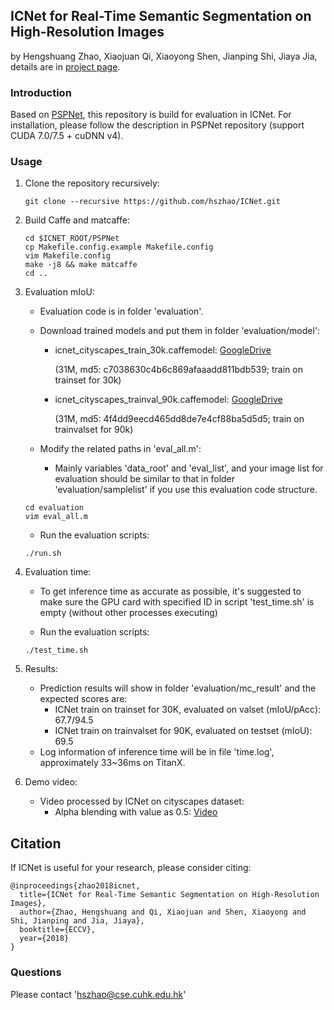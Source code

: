 ## ICNet for Real-Time Semantic Segmentation on High-Resolution Images

by Hengshuang Zhao, Xiaojuan Qi, Xiaoyong Shen, Jianping Shi, Jiaya Jia, details are in [project page](https://hszhao.github.io/projects/icnet).

### Introduction

Based on [PSPNet](https://github.com/hszhao/PSPNet), this repository is build for evaluation in ICNet. For installation, please follow the description in PSPNet repository (support CUDA 7.0/7.5 + cuDNN v4).

### Usage

1. Clone the repository recursively:

   ```shell
   git clone --recursive https://github.com/hszhao/ICNet.git
   ```

2. Build Caffe and matcaffe:

   ```shell
   cd $ICNET_ROOT/PSPNet
   cp Makefile.config.example Makefile.config
   vim Makefile.config
   make -j8 && make matcaffe
   cd ..
   ```

3. Evaluation mIoU:

   - Evaluation code is in folder 'evaluation'.
   - Download trained models and put them in folder 'evaluation/model':
     - icnet_cityscapes_train_30k.caffemodel: [GoogleDrive](https://drive.google.com/open?id=0BzaU285cX7TCRXpXMnVIbXdfaW8) 

       (31M, md5: c7038630c4b6c869afaaadd811bdb539; train on trainset for 30k)

     - icnet_cityscapes_trainval_90k.caffemodel: [GoogleDrive](https://drive.google.com/open?id=0BzaU285cX7TCTFVpZWJINi1Iblk) 

       (31M, md5: 4f4dd9eecd465dd8de7e4cf88ba5d5d5; train on trainvalset for 90k)
   - Modify the related paths in 'eval_all.m':
     
     - Mainly variables 'data_root' and 'eval_list', and your image list for evaluation should be similar to that in folder 'evaluation/samplelist' if you use this evaluation code structure. 

   ```shell
   cd evaluation
   vim eval_all.m
   ```

   - Run the evaluation scripts:

   ```
   ./run.sh
   ```

4. Evaluation time:

   - To get inference time as accurate as possible, it's suggested to make sure the GPU card with specified ID in script 'test_time.sh' is empty (without other processes executing)

   - Run the evaluation scripts:

   ```
   ./test_time.sh
   ```

5. Results: 

   - Prediction results will show in folder 'evaluation/mc_result' and the expected scores are:
     - ICNet train on trainset for 30K, evaluated on valset (mIoU/pAcc): 67.7/94.5
     - ICNet train on trainvalset for 90K, evaluated on testset (mIoU): 69.5
   - Log information of inference time will be in file 'time.log', approximately 33~36ms on TitanX.

6. Demo video:

   - Video processed by ICNet on cityscapes dataset:
     - Alpha blending with value as 0.5: [Video](https://youtu.be/qWl9idsCuLQ)

## Citation

If ICNet is useful for your research, please consider citing:

    @inproceedings{zhao2018icnet,
      title={ICNet for Real-Time Semantic Segmentation on High-Resolution Images},
      author={Zhao, Hengshuang and Qi, Xiaojuan and Shen, Xiaoyong and Shi, Jianping and Jia, Jiaya},
      booktitle={ECCV},
      year={2018}
    }
### Questions

Please contact 'hszhao@cse.cuhk.edu.hk'
